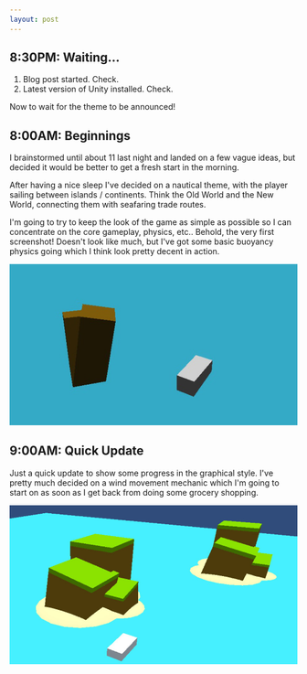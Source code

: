 ```yaml
---
layout: post
---
```


8:30PM: Waiting...
------------------

1. Blog post started. Check.
2. Latest version of Unity installed. Check.

Now to wait for the theme to be announced!

8:00AM: Beginnings
------------------

I brainstormed until about 11 last night and landed on a few vague ideas, but decided it would be better to get a fresh start in the morning.

After having a nice sleep I've decided on a nautical theme, with the player sailing between islands / continents. Think the Old World and the New World, connecting them with seafaring trade routes.

I'm going to try to keep the look of the game as simple as possible so I can concentrate on the core gameplay, physics, etc.. Behold, the very first screenshot! Doesn't look like much, but I've got some basic buoyancy physics going which I think look pretty decent in action.

<a href="/images/blog/original/ludum-dare-30-1.jpg" rel="shadowbox"><img src="/images/blog/thumbnails/ludum-dare-30-1.jpg"></a>

9:00AM: Quick Update
--------------------

Just a quick update to show some progress in the graphical style. I've pretty much decided on a wind movement mechanic which I'm going to start on as soon as I get back from doing some grocery shopping.

<a href="/images/blog/original/ludum-dare-30-1.jpg" rel="shadowbox"><img src="/images/blog/thumbnails/ludum-dare-30-2.jpg"></a>